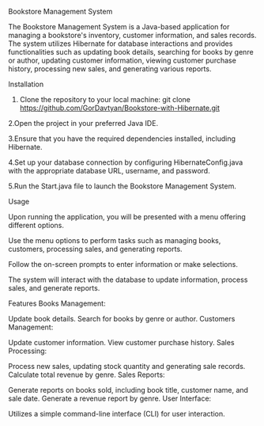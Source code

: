 Bookstore Management System

The Bookstore Management System is a Java-based application for managing a bookstore's inventory, customer information, and sales records. The system utilizes Hibernate for database interactions and provides functionalities such as updating book details, searching for books by genre or author, updating customer information, viewing customer purchase history, processing new sales, and generating various reports.

Installation

1. Clone the repository to your local machine:
    git clone https://github.com/GorDavtyan/Bookstore-with-Hibernate.git
   
2.Open the project in your preferred Java IDE.

3.Ensure that you have the required dependencies installed, including Hibernate.

4.Set up your database connection by configuring HibernateConfig.java with the appropriate database URL, username, and password.

5.Run the Start.java file to launch the Bookstore Management System.

Usage

Upon running the application, you will be presented with a menu offering different options.

Use the menu options to perform tasks such as managing books, customers, processing sales, and generating reports.

Follow the on-screen prompts to enter information or make selections.

The system will interact with the database to update information, process sales, and generate reports.

Features
Books Management:

Update book details.
Search for books by genre or author.
Customers Management:

Update customer information.
View customer purchase history.
Sales Processing:

Process new sales, updating stock quantity and generating sale records.
Calculate total revenue by genre.
Sales Reports:

Generate reports on books sold, including book title, customer name, and sale date.
Generate a revenue report by genre.
User Interface:

Utilizes a simple command-line interface (CLI) for user interaction.
